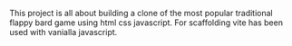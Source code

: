 This project is all about building a clone of the most popular traditional flappy bard game using html css javascript.
For scaffolding vite has been used with vanialla javascript.

